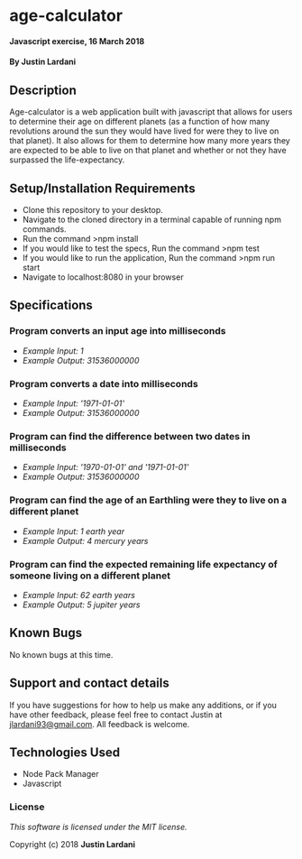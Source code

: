# age-calculator

#### Javascript exercise, 16 March 2018

#### By **Justin Lardani**

## Description

Age-calculator is a web application built with javascript that allows for users to determine their age on different planets (as a function of how many revolutions around the sun they would have lived for were they to live on that planet). It also allows for them to determine how many more years they are expected to be able to live on that planet and whether or not they have surpassed the life-expectancy.

## Setup/Installation Requirements

* Clone this repository to your desktop.
* Navigate to the cloned directory in a terminal capable of running npm commands.
* Run the command >npm install
* If you would like to test the specs, Run the command >npm test
* If you would like to run the application, Run the command >npm run start
* Navigate to localhost:8080 in your browser

## Specifications

### Program converts an input age into milliseconds
* _Example Input: 1_
* _Example Output: 31536000000_

### Program converts a date into milliseconds
* _Example Input: '1971-01-01'_
* _Example Output: 31536000000_

### Program can find the difference between two dates in milliseconds
* _Example Input: '1970-01-01' and '1971-01-01'_
* _Example Output: 31536000000_

### Program can find the age of an Earthling were they to live on a different planet
* _Example Input: 1 earth year_
* _Example Output: 4 mercury years_

### Program can find the expected remaining life expectancy of someone living on a different planet
* _Example Input: 62 earth years_
* _Example Output: 5 jupiter years_

## Known Bugs

No known bugs at this time.

## Support and contact details

If you have suggestions for how to help us make any additions, or if you have other feedback, please feel free to contact Justin at jlardani93@gmail.com. All feedback is welcome.

## Technologies Used

* Node Pack Manager
* Javascript


### License

*This software is licensed under the MIT license.*

Copyright (c) 2018 **Justin Lardani**
